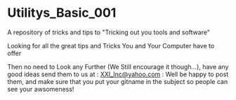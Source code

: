 Utilitys_Basic_001
==================

A repository of tricks and tips to "Tricking out you tools and software"

Looking for all the great tips and Tricks You and Your Computer have to offer

Then no need to Look any Further (We Still encourage it though...), have any good ideas send them to us at 
: XXI_Inc@yahoo.com :
Well be happy to post them, and make sure that you put your gitname in the subject so people can see your awsomeness!
